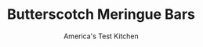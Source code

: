---
layout: ../../layouts/MarkdownPostLayout.astro
title: Butterscotch Meringue Bars
author: America's Test Kitchen
pubDate: 2023-03-15
description: "These tasty bars are also sometimes called Sunshine and Shadow Bars because of their contrasting layered appearance."
image_url: https://res.cloudinary.com/hksqkdlah/image/upload/ar_1:1,c_fill,dpr_2.0,f_auto,fl_lossy.progressive.strip_profile,g_faces:auto,q_auto:low,w_344/36757_sfs-butterscotchmeringuebars-31
tags: ["Desserts or Baked Goods","Cookies","Looking for a Recipe"]
calories: 5937
protein: 2
carbohydrates: 34
fats: 
fiber: 1
ingredients: ["2 cups (10 ounces), all-purpose flour","1 teaspoon, baking powder","1/2 teaspoon, baking soda","1/2 teaspoon, salt","16 tablespoons (2 sticks), unsalted butter, softened","2 cups packed (14 ounces), brown sugar","1/2 cup (3½ ounces), granulated sugar","2 large, eggs, separated","1 teaspoon, vanilla extract","1 tablespoon, water","2 cups (12 ounces), semisweet chocolate chips"]
serves: 24
time: "1 hour, plus 1 hour cooling"
instructions: ["Adjust oven rack to middle position and heat oven to 350 degrees. Grease 13- by 9-inch baking pan. Whisk flour, baking powder, baking soda, and salt in large bowl.","With electric mixer on medium speed, beat butter, 1 cup brown sugar, and granulated sugar until fluffy. Beat in egg yolks, vanilla, and water. Reduce speed to low and add flour mixture, mixing until combined. Spread dough evenly in prepared pan. Press chocolate chips lightly into dough.","In clean bowl, whip egg whites to stiff peaks and slowly mix in remaining brown sugar. Spread egg white mixture over dough and bake until golden brown, about 30 minutes. Cool in pan 1 hour. (Bars can be stored in airtight container for 3 days.)"]
nutrition: ["88 mg Potassium","61 mg Phosphorus","35 mg Calcium","1 mg Iron","20 mg Magnesium","102 mg Sodium","12 g Fat","3 g Monounsaturated","35 mg Cholesterol","7 g Saturated","1 g Fiber","18 µg Folic acid","7 µg Folate (food)","23 g Sugars","1 µg Vitamin K","7 g Water","34 g Carbs","38 µg Folate equivalent (total)","2 g Protein","71 µg Vitamin A","247 kcal Energy","23 g Sugars, added","5937 calories"]
notes: "We added even more butterscotch flavor to the cookie base by replacing the granulated sugar with light brown sugar. You will need one 12-ounce package of chocolate chips for this recipe."
---